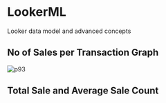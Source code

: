 # LookerML
Looker data model and advanced concepts

## No of Sales per Transaction Graph 


![p93](https://user-images.githubusercontent.com/24944494/194135801-b9b10cb9-5090-4ca0-a959-58390edcb5aa.png)


## Total Sale and Average Sale Count 




